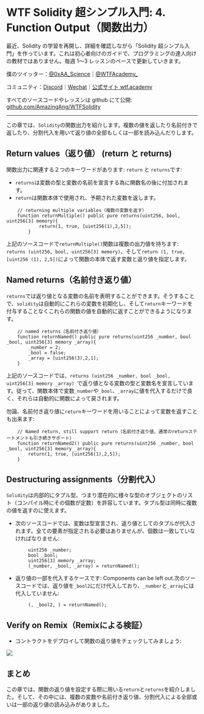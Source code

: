 # WTF Solidity 超シンプル入門: 4. Function Output（関数出力）

最近、Solidity の学習を再開し、詳細を確認しながら「Solidity 超シンプル入門」を作っています。これは初心者向けのガイドで、プログラミングの達人向けの教材ではありません。毎週 1〜3 レッスンのペースで更新していきます。

僕のツイッター：[@0xAA_Science](https://twitter.com/0xAA_Science)｜[@WTFAcademy\_](https://twitter.com/WTFAcademy_)

コミュニティ：[Discord](https://discord.gg/5akcruXrsk)｜[Wechat](https://docs.google.com/forms/d/e/1FAIpQLSe4KGT8Sh6sJ7hedQRuIYirOoZK_85miz3dw7vA1-YjodgJ-A/viewform?usp=sf_link)｜[公式サイト wtf.academy](https://wtf.academy)

すべてのソースコードやレッスンは github にて公開: [github.com/AmazingAng/WTFSolidity](https://github.com/AmazingAng/WTFSolidity)

-----

この章では、`Solidity`の関数出力を紹介します。複数の値を返したり名前付きで返したり、分割代入を用いて返り値の全部もしくは一部を読み込んだりします。

## Return values（返り値） (return と returns)
関数出力に関連する２つのキーワードがあります: `return` と `returns`です:
- `returns`は変数の型と変数の名前を宣言する為に関数名の後に付加されます。
- `return`は関数本体で使用され、予期された変数を返します。

```solidity
    // returning multiple variables（複数の変数を返す）
    function returnMultiple() public pure returns(uint256, bool, uint256[3] memory){
            return(1, true, [uint256(1),2,5]);
        }
```
上記のソースコードで`returnMultiple()`関数は複数の出力値を持ちます: `returns (uint256, bool, uint256[3] memory)`、そして`return (1, true, [uint256 (1), 2,5])`によって関数の本体で返す変数と返り値を指定します。

## Named returns（名前付き返り値）
`returns`では返り値となる変数の名前を表明することができます。そうすることで、`solidity`は自動的にこれらの変数を初期化し、そして`return`キーワードを付与することなくこれらの関数の値を自動的に返すことができるようになります。

```solidity
    // named returns（名前付き返り値）
    function returnNamed() public pure returns(uint256 _number, bool _bool, uint256[3] memory _array){
        _number = 2;
        _bool = false; 
        _array = [uint256(3),2,1];
    }
```

上記のソースコードでは、`returns (uint256 _number, bool _bool, uint256[3] memory _array) `で返り値となる変数の型と変数名を宣言しています。従って、関数本体で変数`_number`や`_bool`、` _array `に値を代入するだけで良く、それらは自動的に関数によって戻されます。

勿論、名前付き返り値に`return`キーワードを用いることによって変数を返すことも出来ます:
```solidity
    // Named return, still support return（名前付き返り値、通常のreturnステートメントも引き続きサポート）
    function returnNamed2() public pure returns(uint256 _number, bool _bool, uint256[3] memory _array){
        return(1, true, [uint256(1),2,5]);
    }
```
## Destructuring assignments（分割代入）
`Solidity`は内部的にタプル型、つまり潜在的に様々な型のオブジェクトのリスト（コンパイル時にその個数が定数）を許容しています。タプル型は同時に複数の値を返すのに使えます。

- 次のソースコードでは、変数は型宣言され、返り値としてのタプルが代入されます。全ての要素が指定される必要はありませんが、個数は一致していなければなりません:
```solidity
        uint256 _number;
        bool _bool;
        uint256[3] memory _array;
        (_number, _bool, _array) = returnNamed();
```
- 返り値の一部を代入するケースです: Components can be left out.次のソースコードでは、返り値を` _bool2 `にだけ代入しており、` _number `と` _array `には代入していません:
```solidity
        (, _bool2, ) = returnNamed();
```

## Verify on Remix（Remixによる検証）
- コントラクトをデプロイして関数の返り値をチェックしてみましょう:

![](./img/4-1.png)


## まとめ
この章では、関数の返り値を設定する際に用いる`return`と`returns`を紹介しました。そして、その中には、複数の変数や名前付き返り値、分割代入による全部或いは一部の返り値の読み込みがありました。





